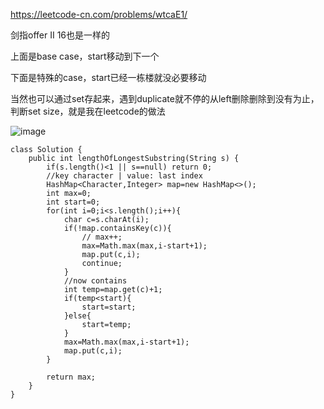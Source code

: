 https://leetcode-cn.com/problems/wtcaE1/

剑指offer II 16也是一样的

上面是base case，start移动到下一个

下面是特殊的case，start已经一栋楼就没必要移动

当然也可以通过set存起来，遇到duplicate就不停的从left删除删除到没有为止，判断set size，就是我在leetcode的做法


![image](https://user-images.githubusercontent.com/59748598/155820589-029a21e7-3821-4ff9-a53d-b6cbc456bcb1.png)


```` 
class Solution {
    public int lengthOfLongestSubstring(String s) {
        if(s.length()<1 || s==null) return 0;
        //key character | value: last index
        HashMap<Character,Integer> map=new HashMap<>();
        int max=0;
        int start=0;
        for(int i=0;i<s.length();i++){
            char c=s.charAt(i);
            if(!map.containsKey(c)){
                // max++;
                max=Math.max(max,i-start+1);
                map.put(c,i);
                continue;
            }
            //now contains
            int temp=map.get(c)+1;
            if(temp<start){
                start=start;
            }else{
                start=temp;
            }
            max=Math.max(max,i-start+1);
            map.put(c,i);
        }

        return max;
    }
}
````

